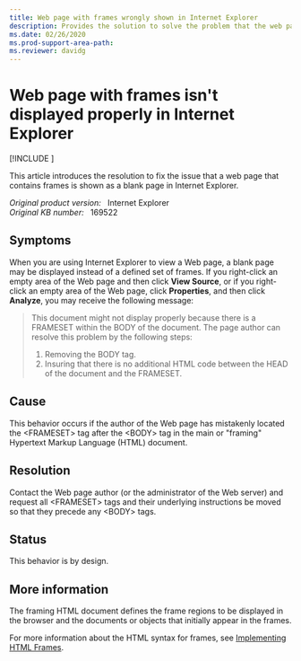 ```yaml
---
title: Web page with frames wrongly shown in Internet Explorer
description: Provides the solution to solve the problem that the web page that has frames is not displayed correctly in Internet Explorer.
ms.date: 02/26/2020
ms.prod-support-area-path: 
ms.reviewer: davidg
---
```

# Web page with frames isn't displayed properly in Internet Explorer

[!INCLUDE [](../includes/browsers-important.md)]

This article introduces the resolution to fix the issue that a web page that contains frames is shown as a blank page in Internet Explorer.

_Original product version:_ &nbsp; Internet Explorer  
_Original KB number:_ &nbsp; 169522

## Symptoms

When you are using Internet Explorer to view a Web page, a blank page may be displayed instead of a defined set of frames. If you right-click an empty area of the Web page and then click **View Source**, or if you right-click an empty area of the Web page, click **Properties**, and then click **Analyze**, you may receive the following message:

> This document might not display properly because there is a FRAMESET within the BODY of the document. The page author can resolve this problem by the following steps:
>
> 1. Removing the BODY tag.
> 2. Insuring that there is no additional HTML code between the HEAD of the document and the FRAMESET.

## Cause

This behavior occurs if the author of the Web page has mistakenly located the \<FRAMESET> tag after the \<BODY> tag in the main or "framing" Hypertext Markup Language (HTML) document.

## Resolution

Contact the Web page author (or the administrator of the Web server) and request all \<FRAMESET> tags and their underlying instructions be moved so that they precede any \<BODY> tags.

## Status

This behavior is by design.

## More information

The framing HTML document defines the frame regions to be displayed in the browser and the documents or objects that initially appear in the frames.

For more information about the HTML syntax for frames, see [Implementing HTML Frames](https://www.w3.org/TR/wd-frames-970331.html).
